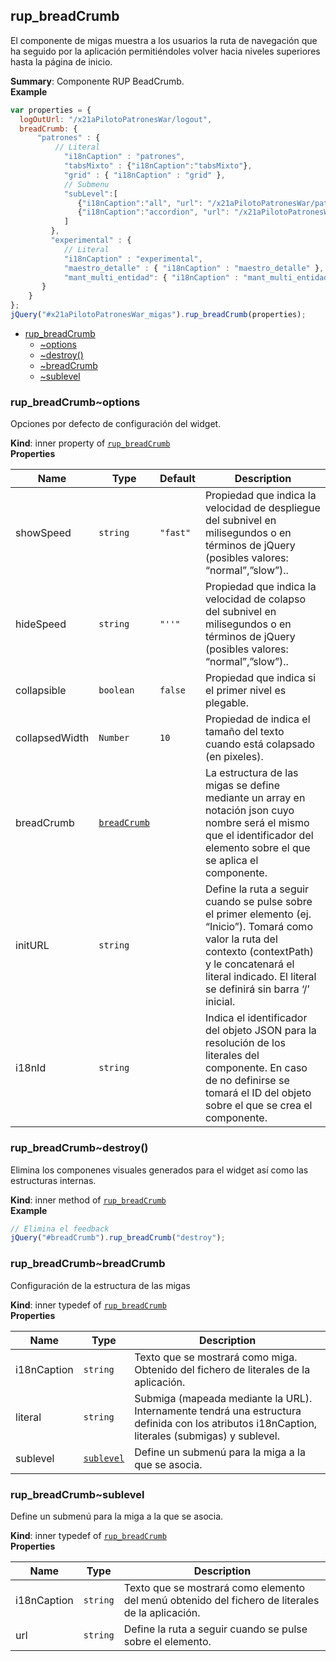 <a name="module_rup_breadCrumb"></a>

## rup_breadCrumb
El componente de migas muestra a los usuarios la ruta de navegación que ha seguido por la aplicación permitiéndoles volver hacia niveles superiores hasta la página de inicio.

**Summary**: Componente RUP BeadCrumb.  
**Example**  
```js
var properties = {  logOutUrl: "/x21aPilotoPatronesWar/logout",  breadCrumb: {      "patrones" : {          // Literal		    "i18nCaption" : "patrones",		    "tabsMixto" : {"i18nCaption":"tabsMixto"},		    "grid" : { "i18nCaption" : "grid" },		    // Submenu		    "subLevel":[			   {"i18nCaption":"all", "url": "/x21aPilotoPatronesWar/patrones/all" },			   {"i18nCaption":"accordion", "url": "/x21aPilotoPatronesWar/patrones/accordion" }		    ]	     },	     "experimental" : {		    // Literal		    "i18nCaption" : "experimental",		    "maestro_detalle" : { "i18nCaption" : "maestro_detalle" },		    "mant_multi_entidad": { "i18nCaption" : "mant_multi_entidad" },"       }	}};jQuery("#x21aPilotoPatronesWar_migas").rup_breadCrumb(properties);
```

* [rup_breadCrumb](#module_rup_breadCrumb)
    * [~options](#module_rup_breadCrumb..options)
    * [~destroy()](#module_rup_breadCrumb..destroy)
    * [~breadCrumb](#module_rup_breadCrumb..breadCrumb)
    * [~sublevel](#module_rup_breadCrumb..sublevel)

<a name="module_rup_breadCrumb..options"></a>

### rup_breadCrumb~options
Opciones por defecto de configuración del widget.

**Kind**: inner property of <code>[rup_breadCrumb](#module_rup_breadCrumb)</code>  
**Properties**

| Name | Type | Default | Description |
| --- | --- | --- | --- |
| showSpeed | <code>string</code> | <code>&quot;fast&quot;</code> | Propiedad que indica la velocidad de despliegue del subnivel en milisegundos o en términos de jQuery (posibles valores: “normal”,”slow”).. |
| hideSpeed | <code>string</code> | <code>&quot;&#x27;&#x27;&quot;</code> | Propiedad que indica la velocidad de colapso del subnivel en milisegundos o en términos de jQuery (posibles valores: “normal”,”slow”).. |
| collapsible | <code>boolean</code> | <code>false</code> | Propiedad que indica si el primer nivel es plegable. |
| collapsedWidth | <code>Number</code> | <code>10</code> | Propiedad de indica el tamaño del texto cuando está colapsado (en pixeles). |
| breadCrumb | <code>[breadCrumb](#module_rup_breadCrumb..breadCrumb)</code> |  | La estructura de las migas se define mediante un array en notación json cuyo nombre será el mismo que el identificador del elemento sobre el que se aplica el componente. |
| initURL | <code>string</code> |  | Define la ruta a seguir cuando se pulse sobre el primer elemento (ej. “Inicio”). Tomará como valor la ruta del contexto (contextPath) y le concatenará el literal indicado. El literal se definirá sin barra ‘/’ inicial. |
| i18nId | <code>string</code> |  | Indica el identificador del objeto JSON para la resolución de los literales del componente. En caso de no definirse se tomará el ID del objeto sobre el que se crea el componente. |

<a name="module_rup_breadCrumb..destroy"></a>

### rup_breadCrumb~destroy()
Elimina los componenes visuales generados para el widget así como las estructuras internas.

**Kind**: inner method of <code>[rup_breadCrumb](#module_rup_breadCrumb)</code>  
**Example**  
```js
// Elimina el feedbackjQuery("#breadCrumb").rup_breadCrumb("destroy");
```
<a name="module_rup_breadCrumb..breadCrumb"></a>

### rup_breadCrumb~breadCrumb
Configuración de la estructura de las migas

**Kind**: inner typedef of <code>[rup_breadCrumb](#module_rup_breadCrumb)</code>  
**Properties**

| Name | Type | Description |
| --- | --- | --- |
| i18nCaption | <code>string</code> | Texto que se mostrará como miga. Obtenido del fichero de literales de la aplicación. |
| literal | <code>string</code> | Submiga (mapeada mediante la URL). Internamente tendrá una estructura definida con los atributos i18nCaption, literales (submigas) y sublevel. |
| sublevel | <code>[sublevel](#module_rup_breadCrumb..sublevel)</code> | Define un submenú para la miga a la que se asocia. |

<a name="module_rup_breadCrumb..sublevel"></a>

### rup_breadCrumb~sublevel
Define un submenú para la miga a la que se asocia.

**Kind**: inner typedef of <code>[rup_breadCrumb](#module_rup_breadCrumb)</code>  
**Properties**

| Name | Type | Description |
| --- | --- | --- |
| i18nCaption | <code>string</code> | Texto que se mostrará como elemento del menú obtenido del fichero de literales de la aplicación. |
| url | <code>string</code> | Define la ruta a seguir cuando se pulse sobre el elemento. |

